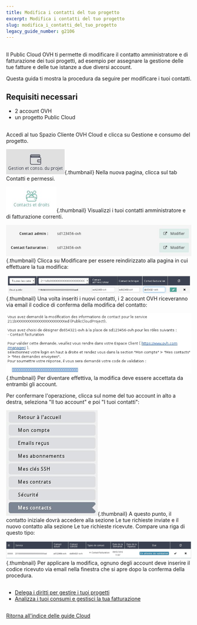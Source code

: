 ```yaml
---
title: Modifica i contatti del tuo progetto
excerpt: Modifica i contatti del tuo progetto
slug: modifica_i_contatti_del_tuo_progetto
legacy_guide_number: g2106
---
```



## 
Il Public Cloud OVH ti permette di modificare il contatto amministratore e di fatturazione dei tuoi progetti, ad esempio per assegnare la gestione delle tue fatture e delle tue istanze a due diversi account.

Questa guida ti mostra la procedura da seguire per modificare i tuoi contatti.


## Requisiti necessari

- 2 account OVH
- un progetto Public Cloud




## 
Accedi al tuo Spazio Cliente OVH Cloud e clicca su Gestione e consumo del progetto.

![](images/img_3825.jpg){.thumbnail}
Nella nuova pagina, clicca sul tab Contatti e permessi.

![](images/img_3822.jpg){.thumbnail}
Visualizzi i tuoi contatti amministratore e di fatturazione correnti.

![](images/img_3823.jpg){.thumbnail}
Clicca su Modificare per essere reindirizzato alla pagina in cui effettuare la tua modifica:

![](images/img_3819.jpg){.thumbnail}
Una volta inseriti i nuovi contatti, i 2 account OVH riceveranno via email il codice di conferma della modifica del contatto:

![](images/img_3820.jpg){.thumbnail}
Per diventare effettiva, la modifica deve essere accettata da entrambi gli account.

Per confermare l'operazione, clicca sul nome del tuo account in alto a destra, seleziona "Il tuo account" e poi "I tuoi contatti":

![](images/img_3824.jpg){.thumbnail}
A questo punto, il contatto iniziale dovrà accedere alla sezione Le tue richieste inviate e il nuovo contatto alla sezione Le tue richieste ricevute.
Compare una riga di questo tipo:

![](images/img_3821.jpg){.thumbnail}
Per applicare la modifica, ognuno degli account deve inserire il codice ricevuto via email nella finestra che si apre dopo la conferma della procedura.


## 

- [Delega i diritti per gestire i tuoi progetti]({legacy}1914)
- [Analizza i tuoi consumi e gestisci la tua fatturazione]({legacy}2031)




## 
[Ritorna all'indice delle guide Cloud]({legacy}1785)

